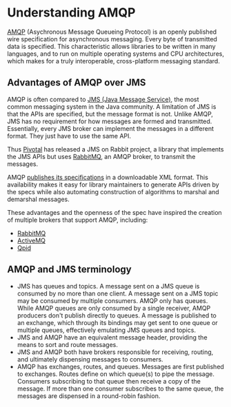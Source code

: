 # Understanding AMQP

[AMQP][amqp] (Asychronous Message Queueing Protocol) is an openly published wire specification for asynchronous messaging. Every byte of transmitted data is specified. This characteristic allows libraries to be written in many languages, and to run on multiple operating systems and CPU architectures, which makes for a truly interoperable, cross-platform messaging standard.

## Advantages of AMQP over JMS

AMQP is often compared to [JMS (Java Message Service)][jms], the most common messaging system in the Java community. A limitation of JMS is that the APIs are specified, but the message format is not. Unlike AMQP, JMS has no requirement for how messages are formed and transmitted. Essentially, every JMS broker can implement the messages in a different format. They just have to use the same API.

Thus [Pivotal][pivotal] has released a JMS on Rabbit project, a library that implements the JMS APIs but uses [RabbitMQ][rabbitmq], an AMQP broker, to transmit the messages.

AMQP [publishes its specifications][amqp-spec] in a downloadable XML format. This availability makes it easy for library maintainers to generate APIs driven by the specs while also automating construction of algorithms to marshal and demarshal messages.

These advantages and the openness of the spec have inspired the creation of multiple brokers that support AMQP, including:
- [RabbitMQ][rabbitmq]
- [ActiveMQ][activemq]
- [Qpid][qpid]

## AMQP and JMS terminology

- JMS has queues and topics. A message sent on a JMS queue is consumed by no more than one client. A message sent on a JMS topic may be consumed by multiple consumers. AMQP only has queues. While AMQP queues are only consumed by a single receiver, AMQP producers don't publish directly to queues. A message is published to an exchange, which through its bindings may get sent to one queue or multiple queues, effectively emulating JMS queues and topics.
- JMS and AMQP have an equivalent message header, providing the means to sort and route messages.
- JMS and AMQP both have brokers responsible for receiving, routing, and ultimately dispensing messages to consumers.
- AMQP has exchanges, routes, and queues. Messages are first published to exchanges. Routes define on which queue(s) to pipe the message. Consumers subscribing to that queue then receive a copy of the message. If more than one consumer subscribes to the same queue, the messages are dispensed in a round-robin fashion.

[amqp]: http://en.wikipedia.org/wiki/Advanced_Message_Queuing_Protocol
[jms]: http://en.wikipedia.org/wiki/Java_Message_Service
[amqp-spec]: http://www.amqp.org/resources/download
[pivotal]: http://gopivotal.com
[rabbitmq]: http://rabbitmq.com
[activemq]: http://activemq.apache.org/
[qpid]: http://qpid.apache.org/index.html

